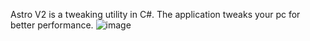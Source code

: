 Astro V2 is a tweaking utility in C#. The application tweaks your pc for better performance.
![image](https://github.com/user-attachments/assets/53978b01-2930-46cd-a46e-d2086fca8708)
